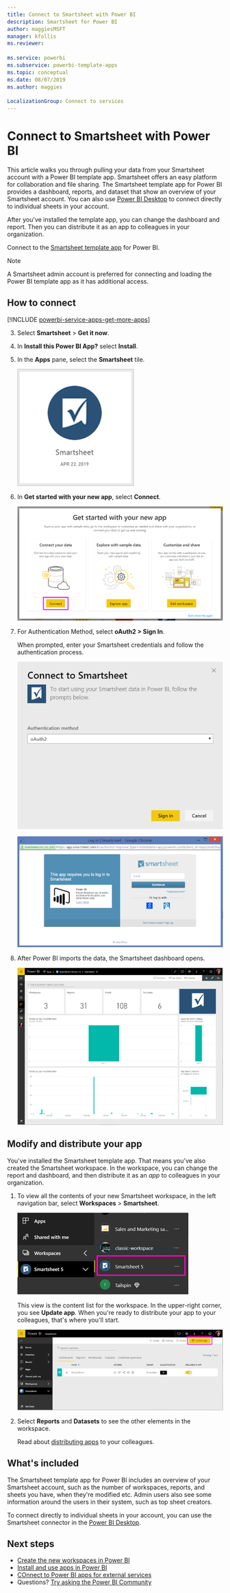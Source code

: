 ```yaml
---
title: Connect to Smartsheet with Power BI
description: Smartsheet for Power BI
author: maggiesMSFT
manager: kfollis
ms.reviewer: 

ms.service: powerbi
ms.subservice: powerbi-template-apps
ms.topic: conceptual
ms.date: 08/07/2019
ms.author: maggies

LocalizationGroup: Connect to services
---
```

# Connect to Smartsheet with Power BI
This article walks you through pulling your data from your Smartsheet account with a Power BI template app. Smartsheet offers an easy platform for collaboration and file sharing. The Smartsheet template app for Power BI provides a dashboard, reports, and dataset that show an overview of your Smartsheet account. You can also use [Power BI Desktop](desktop-connect-to-data.md) to connect directly to individual sheets in your account. 

After you've installed the template app, you can change the dashboard and report. Then you can distribute it as an app to colleagues in your organization.

Connect to the [Smartsheet template app](https://app.powerbi.com/groups/me/getapps/services/pbi-contentpacks.pbiapps-smartsheet) for Power BI.

>[!NOTE]
>A Smartsheet admin account is preferred for connecting and loading the Power BI template app as it has additional access.

## How to connect

[!INCLUDE [powerbi-service-apps-get-more-apps](./includes/powerbi-service-apps-get-more-apps.md)]

3. Select **Smartsheet** \> **Get it now**.
4. In **Install this Power BI App?** select **Install**.
4. In the **Apps** pane, select the **Smartsheet** tile.

    ![Power BI Smartsheet app tile](media/service-connect-to-smartsheet/power-bi-smartsheet-tile.png)

6. In **Get started with your new app**, select **Connect**.

    ![Get started with your new app](media/service-connect-to-zendesk/power-bi-new-app-connect-get-started.png)

4. For Authentication Method, select **oAuth2 \> Sign In**.
   
   When prompted, enter your Smartsheet credentials and follow the authentication process.
   
   ![Smartsheet credentials](media/service-connect-to-smartsheet/creds.png)
   
   ![Smartsheet sign-in](media/service-connect-to-smartsheet/creds2.png)

5. After Power BI imports the data, the Smartsheet dashboard opens.
   
   ![Smartsheet dashboard](media/service-connect-to-smartsheet/power-bi-smartsheet-dashboard.png)

## Modify and distribute your app

You've installed the Smartsheet template app. That means you've also created the Smartsheet workspace. In the workspace, you can change the report and dashboard, and then distribute it as an *app* to colleagues in your organization. 

1. To view all the contents of your new Smartsheet workspace, in the left navigation bar, select **Workspaces** > **Smartsheet**. 

    ![Smartsheet workspace in the left navigation pane](media/service-connect-to-smartsheet/power-bi-smartsheet-workspace.png)

    This view is the content list for the workspace. In the upper-right corner, you see **Update app**. When you're ready to distribute your app to your colleagues, that's where you'll start. 

    ![Smartsheet content list](media/service-connect-to-smartsheet/power-bi-smartsheet-workspace-content.png)

2. Select **Reports** and **Datasets** to see the other elements in the workspace.

    Read about [distributing apps](service-create-distribute-apps.md) to your colleagues.

## What's included
The Smartsheet template app for Power BI includes an overview of your Smartsheet account, such as the number of workspaces, reports, and sheets you have, when they're modified etc. Admin users also see some information around the users in their system, such as top sheet creators.  

To connect directly to individual sheets in your account, you can use the Smartsheet connector in the [Power BI Desktop](desktop-connect-to-data.md).  

## Next steps

* [Create the new workspaces in Power BI](service-create-the-new-workspaces.md)
* [Install and use apps in Power BI](consumer/end-user-apps.md)
* [COnnect to Power BI apps for external services](service-connect-to-services.md)
* Questions? [Try asking the Power BI Community](https://community.powerbi.com/)